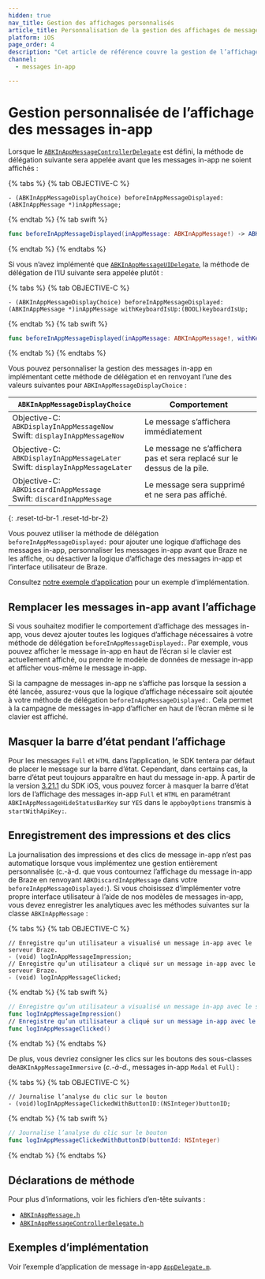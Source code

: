 ```yaml
---
hidden: true
nav_title: Gestion des affichages personnalisés
article_title: Personnalisation de la gestion des affichages de messages in-app pour iOS
platform: iOS
page_order: 4
description: "Cet article de référence couvre la gestion de l’affichage personnalisé de la messagerie dans l’application pour votre application iOS."
channel:
  - messages in-app

---
```


# Gestion personnalisée de l’affichage des messages in-app

Lorsque le [`ABKInAppMessageControllerDelegate`][16] est défini, la méthode de délégation suivante sera appelée avant que les messages in-app ne soient affichés :

{% tabs %}
{% tab OBJECTIVE-C %}

```objc
- (ABKInAppMessageDisplayChoice) beforeInAppMessageDisplayed:(ABKInAppMessage *)inAppMessage;
```

{% endtab %}
{% tab swift %}

```swift
func beforeInAppMessageDisplayed(inAppMessage: ABKInAppMessage!) -> ABKInAppMessageDisplayChoice
```

{% endtab %}
{% endtabs %}

Si vous n’avez implémenté que [`ABKInAppMessageUIDelegate`][34], la méthode de délégation de l’IU suivante sera appelée plutôt :

{% tabs %}
{% tab OBJECTIVE-C %}

```objc
- (ABKInAppMessageDisplayChoice) beforeInAppMessageDisplayed:(ABKInAppMessage *)inAppMessage withKeyboardIsUp:(BOOL)keyboardIsUp;
```

{% endtab %}
{% tab swift %}

```swift
func beforeInAppMessageDisplayed(inAppMessage: ABKInAppMessage!, withKeyboardIsUp keyboardIsUp: Bool) -> ABKInAppMessageDisplayChoice
```

{% endtab %}
{% endtabs %}

Vous pouvez personnaliser la gestion des messages in-app en implémentant cette méthode de délégation et en renvoyant l’une des valeurs suivantes pour `ABKInAppMessageDisplayChoice` :

| `ABKInAppMessageDisplayChoice` | Comportement |
| -------------------------- | -------- |
| Objective-C: `ABKDisplayInAppMessageNow`<br>Swift: `displayInAppMessageNow` | Le message s’affichera immédiatement |
| Objective-C: `ABKDisplayInAppMessageLater`<br>Swift: `displayInAppMessageLater` | Le message ne s’affichera pas et sera replacé sur le dessus de la pile. |
| Objective-C: `ABKDiscardInAppMessage`<br>Swift: `discardInAppMessage`| Le message sera supprimé et ne sera pas affiché. |
{: .reset-td-br-1 .reset-td-br-2}

Vous pouvez utiliser la méthode de délégation `beforeInAppMessageDisplayed:` pour ajouter une logique d’affichage des messages in-app, personnaliser les messages in-app avant que Braze ne les affiche, ou désactiver la logique d’affichage des messages in-app et l’interface utilisateur de Braze.

Consultez [notre exemple d’application][36] pour un exemple d’implémentation.

## Remplacer les messages in-app avant l’affichage

Si vous souhaitez modifier le comportement d’affichage des messages in-app, vous devez ajouter toutes les logiques d’affichage nécessaires à votre méthode de délégation `beforeInAppMessageDisplayed:`. Par exemple, vous pouvez afficher le message in-app en haut de l’écran si le clavier est actuellement affiché, ou prendre le modèle de données de message in-app et afficher vous-même le message in-app.

Si la campagne de messages in-app ne s’affiche pas lorsque la session a été lancée, assurez-vous que la logique d’affichage nécessaire soit ajoutée à votre méthode de délégation `beforeInAppMessageDisplayed:`. Cela permet à la campagne de messages in-app d’afficher en haut de l’écran même si le clavier est affiché.

## Masquer la barre d’état pendant l’affichage

Pour les messages `Full` et `HTML` dans l’application, le SDK tentera par défaut de placer le message sur la barre d’état. Cependant, dans certains cas, la barre d’état peut toujours apparaître en haut du message in-app. À partir de la version [3.21.1](https://github.com/Appboy/appboy-ios-sdk/blob/master/CHANGELOG.md#3211) du SDK iOS, vous pouvez forcer à masquer la barre d’état lors de l’affichage des messages in-app `Full` et `HTML` en paramétrant `ABKInAppMessageHideStatusBarKey` sur `YES` dans le `appboyOptions` transmis à `startWithApiKey:`.

## Enregistrement des impressions et des clics

La journalisation des impressions et des clics de message in-app n’est pas automatique lorsque vous implémentez une gestion entièrement personnalisée (c.-à-d. que vous contournez l’affichage du message in-app de Braze en renvoyant `ABKDiscardInAppMessage` dans votre `beforeInAppMessageDisplayed:`). Si vous choisissez d’implémenter votre propre interface utilisateur à l’aide de nos modèles de messages in-app, vous devez enregistrer les analytiques avec les méthodes suivantes sur la classe `ABKInAppMessage` :

{% tabs %}
{% tab OBJECTIVE-C %}

```objc
// Enregistre qu’un utilisateur a visualisé un message in-app avec le serveur Braze.
- (void) logInAppMessageImpression;
// Enregistre qu’un utilisateur a cliqué sur un message in-app avec le serveur Braze.
- (void) logInAppMessageClicked;
```

{% endtab %}
{% tab swift %}

```swift
// Enregistre qu’un utilisateur a visualisé un message in-app avec le serveur Braze.
func logInAppMessageImpression()
// Enregistre qu’un utilisateur a cliqué sur un message in-app avec le serveur Braze.
func logInAppMessageClicked()
```

{% endtab %}
{% endtabs %}

De plus, vous devriez consigner les clics sur les boutons des sous-classes de`ABKInAppMessageImmersive` (*c.-à-d.*, messages in-app `Modal` et `Full`) :

{% tabs %}
{% tab OBJECTIVE-C %}

```objc
// Journalise l’analyse du clic sur le bouton
- (void)logInAppMessageClickedWithButtonID:(NSInteger)buttonID;
```

{% endtab %}
{% tab swift %}

```swift
// Journalise l’analyse du clic sur le bouton
func logInAppMessageClickedWithButtonID(buttonId: NSInteger)
```

{% endtab %}
{% endtabs %}

## Déclarations de méthode

Pour plus d’informations, voir les fichiers d’en-tête suivants :

- [`ABKInAppMessage.h`][14]
- [`ABKInAppMessageControllerDelegate.h`][16]

## Exemples d’implémentation

Voir l’exemple d’application de message in-app [`AppDelegate.m`][36].


[16]: https://github.com/Appboy/appboy-ios-sdk/blob/master/AppboyKit/include/ABKInAppMessageControllerDelegate.h
[36]: https://github.com/Appboy/appboy-ios-sdk/blob/master/Samples/InAppMessage/BrazeInAppMessageSample/BrazeInAppMessageSample/AppDelegate.m
[34]: https://github.com/Appboy/appboy-ios-sdk/blob/master/AppboyUI/ABKInAppMessage/ABKInAppMessageUIDelegate.h
[14]: https://github.com/Appboy/appboy-ios-sdk/blob/master/AppboyKit/include/ABKInAppMessage.h

